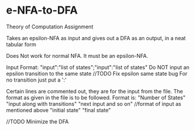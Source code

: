 # e-NFA-to-DFA
Theory of Computation Assignment

Takes an epsilon-NFA as input and gives out a DFA as an output, in a neat tabular form

Does Not work for normal NFA. It must be an epsilon-NFA.

Input Format:
    "input":"list of states";"input":"list of states"
    Do NOT input an epsilon transition to the same state //TODO    Fix epsilon same state bug
    For no transition just put a ':'
    
Certain lines are commented out, they are for the input from the file. The format as given in the file is to be followed.
    Format is:
     "Number of States"
     "input along with transitions"
     "next input and so on" //format of input as mentioned above
     "initial state"
     "final state"
     
//TODO Minimize the DFA
